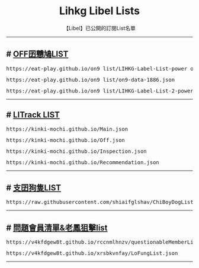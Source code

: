 <p>
  <h1 align="center">Lihkg Libel Lists</h1>
  <p align="center">【Libel】已公開的訂閱List名單</p>
</p>

<hr />

<h2 id="off_on9_list"># <a href="./Lists/eat-play.md">OFF囝戇鳩LIST</a></h2>

<div class="off_on9_list1"><pre>https://eat-play.github.io/on9_list/LIHKG-Label-List-power_off-1886.json</pre></div>
<div class="off_on9_list2"><pre>https://eat-play.github.io/on9_list/on9-data-1886.json </pre></div>
<div class="off_on9_list3"><pre>https://eat-play.github.io/on9_list/LIHKG-Label-List-2-power_off-1886.json </pre></div>

<hr />
<h2 id="litrack_list"># <a href="https://tiny.cc/LITrack_GS">LITrack LIST</a></h2>
<div class="litrack_list1"><pre>https://kinki-mochi.github.io/Main.json</pre></div>
<div class="litrack_list2"><pre>https://kinki-mochi.github.io/Off.json</pre></div>
<div class="litrack_list3"><pre>https://kinki-mochi.github.io/Inspection.json</pre></div>
<div class="litrack_list4"><pre>https://kinki-mochi.github.io/Recommendation.json</pre></div>

<hr />
<h2 id="chiboydoglist"># <a href="https://lih.kg/ioxQqS">支囝狗隻LIST</a></h2>
<div class="chiboydoglist"><pre>https://raw.githubusercontent.com/shiaifglshav/ChiBoyDogList/main/ChiBoyDogList.json</pre></div>

<hr />
<h2 id="questionable_n_Fung_list"># <a href="https://lihkg.com/thread/2841778/page/21?post=520">問題會員清單&老鳳狙擊list</a></h2>
<div class="questionable_list1"><pre>https://v4kfdgew8t.github.io/rccnmlhnzv/questionableMemberList.json</pre></div>
<div class="Fung_list1"><pre>https://v4kfdgew8t.github.io/xrsbkvnfay/LoFungList.json</pre></div>
<hr />
